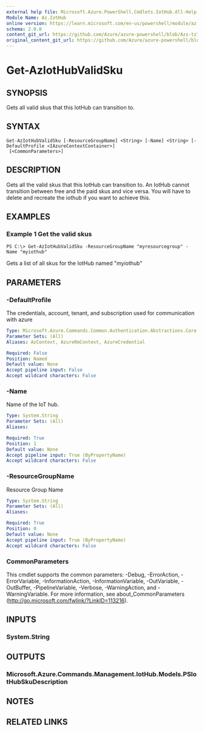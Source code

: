 ```yaml
---
external help file: Microsoft.Azure.PowerShell.Cmdlets.IotHub.dll-Help.xml
Module Name: Az.IotHub
online version: https://learn.microsoft.com/en-us/powershell/module/az.iothub/get-aziothubvalidsku
schema: 2.0.0
content_git_url: https://github.com/Azure/azure-powershell/blob/Azs-tzl/src/IotHub/IotHub/help/Get-AzIotHubValidSku.md
original_content_git_url: https://github.com/Azure/azure-powershell/blob/Azs-tzl/src/IotHub/IotHub/help/Get-AzIotHubValidSku.md
---
```


# Get-AzIotHubValidSku

## SYNOPSIS
Gets all valid skus that this IotHub can transition to.

## SYNTAX

```
Get-AzIotHubValidSku [-ResourceGroupName] <String> [-Name] <String> [-DefaultProfile <IAzureContextContainer>]
 [<CommonParameters>]
```

## DESCRIPTION
Gets all the valid skus that this IotHub can transition to.
An IotHub cannot transition between free and the paid skus and vice versa.
You will have to delete and recreate the iothub if you want to achieve this.

## EXAMPLES

### Example 1 Get the valid skus
```
PS C:\> Get-AzIotHubValidSku -ResourceGroupName "myresourcegroup" -Name "myiothub"
```

Gets a list of all skus for the IotHub named "myiothub"

## PARAMETERS

### -DefaultProfile
The credentials, account, tenant, and subscription used for communication with azure

```yaml
Type: Microsoft.Azure.Commands.Common.Authentication.Abstractions.Core.IAzureContextContainer
Parameter Sets: (All)
Aliases: AzContext, AzureRmContext, AzureCredential

Required: False
Position: Named
Default value: None
Accept pipeline input: False
Accept wildcard characters: False
```

### -Name
Name of the IoT hub.

```yaml
Type: System.String
Parameter Sets: (All)
Aliases:

Required: True
Position: 1
Default value: None
Accept pipeline input: True (ByPropertyName)
Accept wildcard characters: False
```

### -ResourceGroupName
Resource Group Name

```yaml
Type: System.String
Parameter Sets: (All)
Aliases:

Required: True
Position: 0
Default value: None
Accept pipeline input: True (ByPropertyName)
Accept wildcard characters: False
```

### CommonParameters
This cmdlet supports the common parameters: -Debug, -ErrorAction, -ErrorVariable, -InformationAction, -InformationVariable, -OutVariable, -OutBuffer, -PipelineVariable, -Verbose, -WarningAction, and -WarningVariable. For more information, see about_CommonParameters (http://go.microsoft.com/fwlink/?LinkID=113216).

## INPUTS

### System.String

## OUTPUTS

### Microsoft.Azure.Commands.Management.IotHub.Models.PSIotHubSkuDescription

## NOTES

## RELATED LINKS
